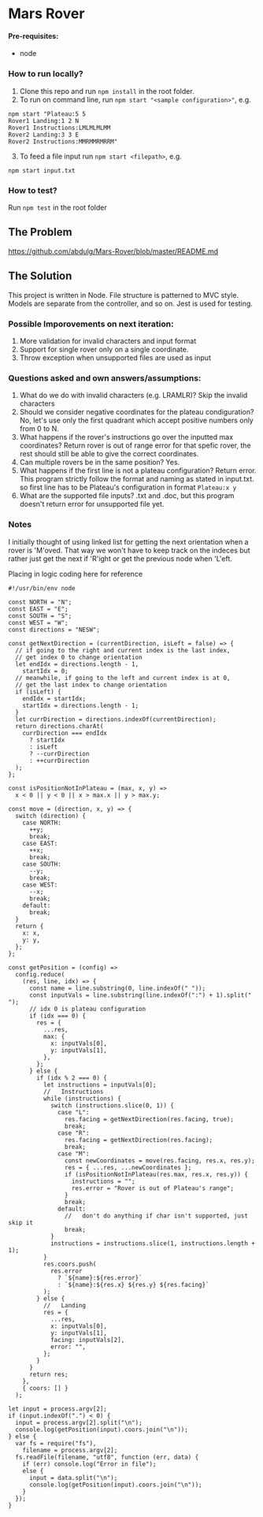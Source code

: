 # Mars Rover

#### Pre-requisites:

- node

### How to run locally?

1. Clone this repo and run `npm install` in the root folder.
2. To run on command line, run `npm start "<sample configuration>"`, e.g.

```
npm start "Plateau:5 5
Rover1 Landing:1 2 N
Rover1 Instructions:LMLMLMLMM
Rover2 Landing:3 3 E
Rover2 Instructions:MMRMMRMRRM"

```

3. To feed a file input run `npm start <filepath>`, e.g.

```
npm start input.txt
```

### How to test?

Run `npm test` in the root folder

## The Problem

https://github.com/abdulg/Mars-Rover/blob/master/README.md

## The Solution

This project is written in Node. File structure is patterned to MVC style. Models are separate from the controller, and so on. Jest is used for testing.

### Possible Imporovements on next iteration:

1. More validation for invalid characters and input format
2. Support for single rover only on a single coordinate.
3. Throw exception when unsupported files are used as input

### Questions asked and own answers/assumptions:

1. What do we do with invalid characters (e.g. LRAMLR)?
   Skip the invalid characters
2. Should we consider negative coordinates for the plateau condiguration?
   No, let's use only the first quadrant which accept positive numbers only from 0 to N.
3. What happens if the rover's instructions go over the inputted max coordinates?
   Return rover is out of range error for that spefic rover, the rest should still be able to give the correct coordinates.
4. Can multiple rovers be in the same position?
   Yes.
5. What happens if the first line is not a plateau configuration?
   Return error. This program strictly follow the format and naming as stated in input.txt. so first line has to be Plateau's configuration in format `Plateau:x y`
6. What are the supported file inputs?
   .txt and .doc, but this program doesn't return error for unsupported file yet.

### Notes

I initially thought of using linked list for getting the next orientation when a rover is 'M'oved. That way we won't have to keep track on the indeces but rather just get the next if 'R'ight or get the previous node when 'L'eft.

Placing in logic coding here for reference

```
#!/usr/bin/env node

const NORTH = "N";
const EAST = "E";
const SOUTH = "S";
const WEST = "W";
const directions = "NESW";

const getNextDirection = (currentDirection, isLeft = false) => {
  // if going to the right and current index is the last index,
  // get index 0 to change orientation
  let endIdx = directions.length - 1,
    startIdx = 0;
  // meanwhile, if going to the left and current index is at 0,
  // get the last index to change orientation
  if (isLeft) {
    endIdx = startIdx;
    startIdx = directions.length - 1;
  }
  let currDirection = directions.indexOf(currentDirection);
  return directions.charAt(
    currDirection === endIdx
      ? startIdx
      : isLeft
      ? --currDirection
      : ++currDirection
  );
};

const isPositionNotInPlateau = (max, x, y) =>
  x < 0 || y < 0 || x > max.x || y > max.y;

const move = (direction, x, y) => {
  switch (direction) {
    case NORTH:
      ++y;
      break;
    case EAST:
      ++x;
      break;
    case SOUTH:
      --y;
      break;
    case WEST:
      --x;
      break;
    default:
      break;
  }
  return {
    x: x,
    y: y,
  };
};

const getPosition = (config) =>
  config.reduce(
    (res, line, idx) => {
      const name = line.substring(0, line.indexOf(" "));
      const inputVals = line.substring(line.indexOf(":") + 1).split(" ");
      // idx 0 is plateau configuration
      if (idx === 0) {
        res = {
          ...res,
          max: {
            x: inputVals[0],
            y: inputVals[1],
          },
        };
      } else {
        if (idx % 2 === 0) {
          let instructions = inputVals[0];
          //   Instructions
          while (instructions) {
            switch (instructions.slice(0, 1)) {
              case "L":
                res.facing = getNextDirection(res.facing, true);
                break;
              case "R":
                res.facing = getNextDirection(res.facing);
                break;
              case "M":
                const newCoordinates = move(res.facing, res.x, res.y);
                res = { ...res, ...newCoordinates };
                if (isPositionNotInPlateau(res.max, res.x, res.y)) {
                  instructions = "";
                  res.error = "Rover is out of Plateau's range";
                }
                break;
              default:
                //   don't do anything if char isn't supported, just skip it
                break;
            }
            instructions = instructions.slice(1, instructions.length + 1);
          }
          res.coors.push(
            res.error
              ? `${name}:${res.error}`
              : `${name}:${res.x} ${res.y} ${res.facing}`
          );
        } else {
          //   Landing
          res = {
            ...res,
            x: inputVals[0],
            y: inputVals[1],
            facing: inputVals[2],
            error: "",
          };
        }
      }
      return res;
    },
    { coors: [] }
  );

let input = process.argv[2];
if (input.indexOf(".") < 0) {
  input = process.argv[2].split("\n");
  console.log(getPosition(input).coors.join("\n"));
} else {
  var fs = require("fs"),
    filename = process.argv[2];
  fs.readFile(filename, "utf8", function (err, data) {
    if (err) console.log("Error in file");
    else {
      input = data.split("\n");
      console.log(getPosition(input).coors.join("\n"));
    }
  });
}
```
